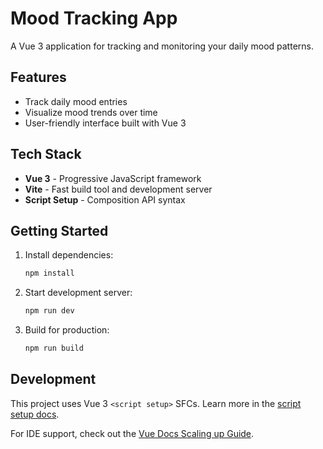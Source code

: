 # Mood Tracking App

A Vue 3 application for tracking and monitoring your daily mood patterns.

## Features

- Track daily mood entries
- Visualize mood trends over time
- User-friendly interface built with Vue 3

## Tech Stack

- **Vue 3** - Progressive JavaScript framework
- **Vite** - Fast build tool and development server
- **Script Setup** - Composition API syntax

## Getting Started

1. Install dependencies:
    ```bash
    npm install
    ```

2. Start development server:
    ```bash
    npm run dev
    ```

3. Build for production:
    ```bash
    npm run build
    ```

## Development

This project uses Vue 3 `<script setup>` SFCs. Learn more in the [script setup docs](https://v3.vuejs.org/api/sfc-script-setup.html#sfc-script-setup).

For IDE support, check out the [Vue Docs Scaling up Guide](https://vuejs.org/guide/scaling-up/tooling.html#ide-support).
